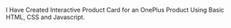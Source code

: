 I Have Created Interactive Product Card for an OnePlus Product Using Basic HTML, CSS and Javascript.

